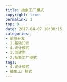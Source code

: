 ```yaml
---
title: 抽象工厂模式
copyright: true
permalink: 1
top: 0
date: 2017-04-07 10:30:15
categories:
- 前端开发
- 1.基础知识
- 4.设计模式
- 1.创建型
- 2.抽象工厂模式
tags:
- 4.设计模式
- 抽象工厂模式
---
```

